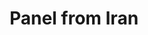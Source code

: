 ---
id: '6'
iiif_image: '6'
artist: Unknown
location: Iran
title: Panel from Iran
_date: 1600 - 1625
object_type: panel
current_location: The Museum of Islamic Art, Qatar
wiki_link: https://commons.wikimedia.org/wiki/File:Unknown,_Iran_-_Panel_from_Iran_-_Google_Art_Project.jpg
slug: '6'
layout: iiif-image-page
---